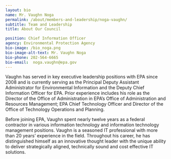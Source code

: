 ```yaml
---
layout: bio
name: Mr. Vaughn Noga
permalink: /about/members-and-leadership/noga-vaughn/
subtitle: Team and Leadership
title: About Our Council

position: Chief Information Officer
agency: Environmental Protection Agency
bio-image: /bio_noga.png
bio-image-alt-text: Mr. Vaughn Noga
bio-phone: 202-564-6665
bio-email:  noga.vaughn@epa.gov
---
```

Vaughn has served in key executive leadership positions with EPA since 2008 and is currently serving as the Principal Deputy Assistant Administrator for Environmental Information and the Deputy Chief Information Officer for EPA. Prior experience includes his role as the Director of the Office of Administration in EPA’s Office of Administration and Resources Management; EPA Chief Technology Officer and Director of the Office of Technology Operations and Planning.

Before joining EPA, Vaughn spent nearly twelve
years as a federal contractor in various information technology and information
technology management positions. Vaughn is a seasoned IT professional with more than 20 years’ experience in the field. Throughout his career, he has distinguished himself as an innovative thought leader with the unique ability to deliver strategically aligned, technically sound and cost effective IT solutions.
